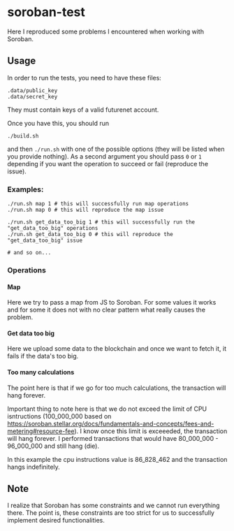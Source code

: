 # soroban-test

Here I reproduced some problems I encountered when working with Soroban.

## Usage

In order to run the tests, you need to have these files:
```
.data/public_key
.data/secret_key
```
They must contain keys of a valid futurenet account.

Once you have this, you should run
```
./build.sh
```
and then `./run.sh` with one of the possible options (they will be listed when you provide nothing).
As a second argument you should pass `0` or `1` depending if you want the operation to succeed or fail (reproduce the issue).

### Examples:
```
./run.sh map 1 # this will successfully run map operations
./run.sh map 0 # this will reproduce the map issue

./run.sh get_data_too_big 1 # this will successfully run the "get_data_too_big" operations
./run.sh get_data_too_big 0 # this will reproduce the "get_data_too_big" issue

# and so on...
```

### Operations

#### Map

Here we try to pass a map from JS to Soroban. For some values it works and for some it does not with no clear pattern what really causes the problem.

#### Get data too big

Here we upload some data to the blockchain and once we want to fetch it, it fails if the data's too big.

#### Too many calculations

The point here is that if we go for too much calculations, the transaction will hang forever.

Important thing to note here is that we do not exceed the limit of CPU isntructions (100_000_000 based on https://soroban.stellar.org/docs/fundamentals-and-concepts/fees-and-metering#resource-fee).
I know once this limit is exceeeded, the transaction will hang forever.
I performed transactions that would have 80_000_000 - 96_000_000 and still hang (die).

In this example the cpu instructions value is 86_828_462 and the transaction hangs indefinitely.

## Note

I realize that Soroban has some constraints and we cannot run everything there. The point is, these constraints are too strict for us to successfully implement desired functionalities.
